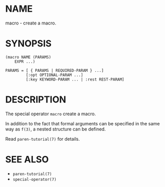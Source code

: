 # NAME
macro - create a macro.

# SYNOPSIS

    (macro NAME (PARAMS)
        EXPR ...)
    
    PARAMS = [ { PARAMS | REQUIRED-PARAM } ...]
             [:opt OPTIONAL-PARAM ...]
             [:key KEYWORD-PARAM ... | :rest REST-PARAM]

# DESCRIPTION
The special operator `macro` create a macro.

In addition to the fact that formal arguments can be specified in the same way as `f(3)`, a nested structure can be defined.

Read `paren-tutorial(7)` for details.

# SEE ALSO
- `paren-tutorial(7)`
- `special-operator(7)`
